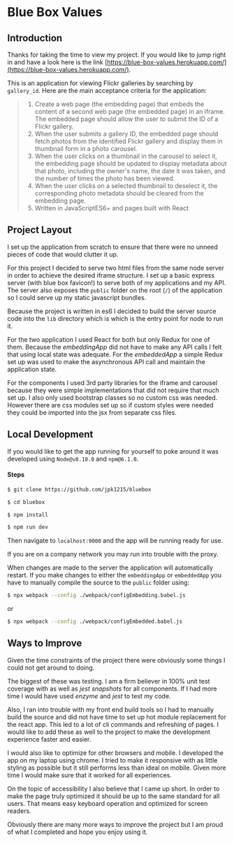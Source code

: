 # Blue Box Values


## Introduction

Thanks for taking the time to view my project. If you would like to jump right in and have a look here is the link [https://blue-box-values.herokuapp.com/](https://blue-box-values.herokuapp.com/).

This is an application for viewing Flickr galleries by searching by `gallery_id`. Here are the main acceptance criteria for the application:

> 1. Create a web page (the embedding page) that embeds the content of a second web page (the embedded page) in an iframe. The embedded page should allow the user to submit the ID of a Flickr gallery.
> 2. When the user submits a gallery ID, the embedded page should fetch photos from the identified Flickr gallery and display them in thumbnail form in a photo carousel.
> 3. When the user clicks on a thumbnail in the carousel to select it, the embedding page should be updated to display metadata about that photo, including the owner's name, the date it was taken, and the number of times the photo has been viewed.
> 4. When the user clicks on a selected thumbnail to deselect it, the corresponding photo metadata should be cleared from the embedding page.
> 5. Written in JavaScriptES6+ and pages built with React

## Project Layout

I set up the application from scratch to ensure that there were no unneed pieces of code that would clutter it up.

For this project I decided to serve two html files from the same node server in order to achieve the desired iframe structure. I set up a basic express server (with blue box favicon!) to serve both of my applications and my API. The server also exposes the `public` folder on the root (`/`) of the application so I could serve up my static javascript bundles.

Because the project is written in es6 I decided to build the server source code into the `lib` directory which is which is the entry point for node to run it.

For the two application I used React for both but only Redux for one of them. Because the _embeddingApp_ did not have to make any API calls I felt that using local state was adequate. For the _embeddedApp_ a simple Redux set up was used to make the asynchronous API call and maintain the application state.

For the components I used 3rd party libraries for the iframe and carousel because they were simple implementations that did not require that much set up. I also only used bootstrap classes so no custom css was needed. However there are css modules set up so if custom styles were needed they could be imported into the jsx from separate css files.

## Local Development

If you would like to get the app running for yourself to poke around it was developed using `Node@v8.10.0` and `npm@6.1.0`.

#### Steps

```bash
$ git clone https://github.com/jpk1215/bluebox
```

```bash
$ cd bluebox
```

```bash
$ npm install
```

```bash
$ npm run dev
```

Then navigate to `localhost:9000` and the app will be running ready for use. 

If you are on a company network you may run into trouble with the proxy.

When changes are made to the server the application will automatically restart. If you make changes to either the `embeddingApp` or `embeddedApp` you have to manually compile the source to the `public` folder using:

```bash
$ npx webpack --config ./webpack/configEmbedding.babel.js
```
or 

```bash
$ npx webpack --config ./webpack/configEmbedded.babel.js
```

## Ways to Improve

Given the time constraints of the project there were obviously some things I could not get around to doing. 

The biggest of these was testing. I am a firm believer in 100% unit test coverage with as well as _jest snapshots_ for all components. If I had more time I would have used _enzyme_ and _jest_ to test my code. 

Also, I ran into trouble with my front end build tools so I had to manually build the source and did not have time to set up hot module replacement for the react app. This led to a lot of cli commands and refreshing of pages. I would like to add these as well to the project to make the development experience faster and easier.

I would also like to optimize for other browsers and mobile. I developed the app on my laptop using chrome. I tried to make it responsive with as little styling as possible but it still performs less than ideal on mobile. Given more time I would make sure that it worked for all experiences.

On the topic of accessibility I also believe that I came up short. In order to make the page truly optimized it should be up to the same standard for all users. That means easy keyboard operation and optimized for screen readers.

Obviously there are many more ways to improve the project but I am proud of what I completed and hope you enjoy using it.